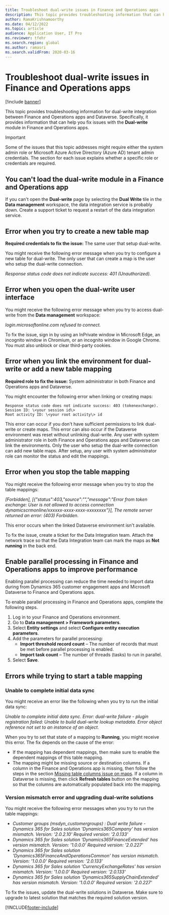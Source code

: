```yaml
---
title: Troubleshoot dual-write issues in Finance and Operations apps
description: This topic provides troubleshooting information that can help you fix issues with the Dual-write module in Finance and Operations apps.
author: RamaKrishnamoorthy 
ms.date: 04/12/2022
ms.topic: article
audience: Application User, IT Pro
ms.reviewer: tfehr
ms.search.region: global
ms.author: ramasri
ms.search.validFrom: 2020-03-16
---
```


# Troubleshoot dual-write issues in Finance and Operations apps

[!include [banner](../../includes/banner.md)]



This topic provides troubleshooting information for dual-write integration between Finance and Operations apps and Dataverse. Specifically, it provides information that can help you fix issues with the **Dual-write** module in Finance and Operations apps.

> [!IMPORTANT]
> Some of the issues that this topic addresses might require either the system admin role or Microsoft Azure Active Directory (Azure AD) tenant admin credentials. The section for each issue explains whether a specific role or credentials are required.

## You can't load the dual-write module in a Finance and Operations app

If you can't open the **Dual-write** page by selecting the **Dual Write** tile in the **Data management** workspace, the data integration service is probably down. Create a support ticket to request a restart of the data integration service.

## Error when you try to create a new table map

**Required credentials to fix the issue:** The same user that setup dual-write.

You might receive the following error message when you try to configure a new table for dual-write. The only user that can create a map is the user who setup the dual-write connection.

*Response status code does not indicate success: 401 (Unauthorized).*

## Error when you open the dual-write user interface

You might receive the following error message when you try to access dual-write from the **Data management** workspace:

*login.microsoftonline.com refused to connect.*

To fix the issue, sign in by using an InPrivate window in Microsoft Edge, an incognito window in Chromium, or an incognito window in Google Chrome. You must also unblock or clear third-party cookies.

## Error when you link the environment for dual-write or add a new table mapping

**Required role to fix the issue:** System administrator in both Finance and Operations apps and Dataverse.

You might encounter the following error when linking or creating maps:

```dos
Response status code does not indicate success: 403 (tokenexchange).
Session ID: \<your session id\>
Root activity ID: \<your root activity\> id
```

This error can occur if you don't have sufficient permissions to link dual-write or create maps. This error can also occur if the Dataverse environment was reset without unlinking dual-write. Any user with system administrator role in both Finance and Operations apps and Dataverse can link the environments. Only the user who setup the dual-write connection can add new table maps. After setup, any user with system administrator role can monitor the status and edit the mappings.

## Error when you stop the table mapping

You might receive the following error message when you try to stop the table mappings:

*\[Forbidden\], \[{"status":403,"source":"","message":"Error from token exchange:
User is not allowed to access connection
dynamicscrmonline/xxxxxx-xxxx-xxxx-xxxxxxxx"}\], The remote server returned an
error: (403) Forbidden.*

This error occurs when the linked Dataverse environment isn't available.

To fix the issue, create a ticket for the Data Integration team. Attach the network trace so that the Data Integration team can mark the maps as **Not running** in the back end.

## Enable parallel processing in Finance and Operations apps to improve performance

Enabling parallel processing can reduce the time needed to import data during  from Dynamics 365 customer engagement apps and Microsoft Dataverse to Finance and Operations apps. 

To enable parallel processing in Finance and Operations apps, complete the following steps.

1. Log in to your Finance and Operations environment.
2. Go to **Data management > Framework parameters**.
3. Select **Entity settings** and select **Configure entity execution parameters**.
4. Add the parameters for parallel processing:
    - **Import threshold record count** – The number of records that must be met before parallel processing is enabled.
    - **Import task count** – The number of threads (tasks) to run in parallel.
5. Select **Save**.


## Errors while trying to start a table mapping

### Unable to complete initial data sync

You might receive an error like the following when you try to run the initial data sync:

*Unable to complete initial data sync. Error: dual-write failure - plugin registration failed: Unable to build dual-write lookup metadata. Error object reference not set to an instance of an object.*

When you try to set that state of a mapping to **Running**, you might receive this error. The fix depends on the cause of the error:

+ If the mapping has dependent mappings, then make sure to enable the dependent mappings of this table mapping.
+ The mapping might be missing source or destination columns. If a column in the Finance and Operations app is missing, then follow the steps in the section [Missing table columns issue on maps](dual-write-troubleshooting-finops-upgrades.md#missing-table-columns-issue-on-maps). If a column in Dataverse is missing, then click **Refresh tables** button on the mapping so that the columns are automatically populated back into the mapping.

### Version mismatch error and upgrading dual-write solutions

You might receive the following error messages when you try to run the table mappings:

+ *Customer groups (msdyn_customergroups) : Dual write failure - Dynamics 365 for Sales solution 'Dynamics365Company' has version mismatch. Version: '2.0.2.10' Required version: '2.0.133'*
+ *Dynamics 365 for Sales solution 'Dynamics365FinanceExtended' has version mismatch. Version: '1.0.0.0' Required version: '2.0.227'*
+ *Dynamics 365 for Sales solution 'Dynamics365FinanceAndOperationsCommon' has version mismatch. Version: '1.0.0.0' Required version: '2.0.133'*
+ *Dynamics 365 for Sales solution 'CurrencyExchangeRates' has version mismatch. Version: '1.0.0.0' Required version: '2.0.133'*
+ *Dynamics 365 for Sales solution 'Dynamics365SupplyChainExtended' has version mismatch. Version: '1.0.0.0' Required version: '2.0.227'*

To fix the issues, update the dual-write solutions in Dataverse. Make sure to upgrade to latest solution that matches the required solution version.

[!INCLUDE[footer-include](../../../../includes/footer-banner.md)]
